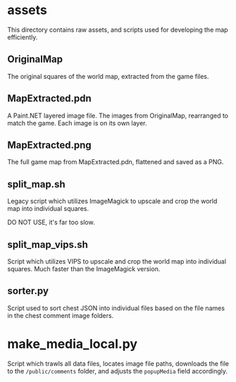 # assets

This directory contains raw assets, and scripts used for developing the map efficiently.

## OriginalMap

The original squares of the world map, extracted from the game files.

## MapExtracted.pdn

A Paint.NET layered image file. The images from OriginalMap, rearranged to match the game. Each image is on its own layer.

## MapExtracted.png

The full game map from MapExtracted.pdn, flattened and saved as a PNG.

## split_map.sh

Legacy script which utilizes ImageMagick to upscale and crop the world map into individual squares.

DO NOT USE, it's far too slow.

## split_map_vips.sh

Script which utilizes VIPS to upscale and crop the world map into individual squares. Much faster than the ImageMagick version.

## sorter.py

Script used to sort chest JSON into individual files based on the file names in the chest comment image folders.

# make_media_local.py

Script which trawls all data files, locates image file paths, downloads the file to the `/public/comments` folder, and adjusts the `popupMedia` field accordingly.
